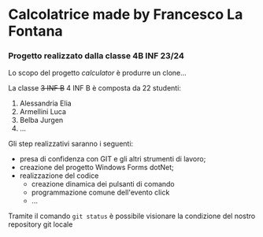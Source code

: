 # Calcolatrice made by Francesco La Fontana
### Progetto realizzato dalla classe 4B INF 23/24
Lo scopo del progetto *calculator* è produrre un clone...

La classe ~~3 INF B~~ 4 INF B è composta da 22 studenti:
1. Alessandria Elia 
1. Armellini Luca
1. Belba Jurgen
1. ...

Gli step realizzativi saranno i seguenti:
* presa di confidenza con GIT e gli altri strumenti di lavoro;
* creazione del progetto Windows Forms dotNet;
* realizzazione del codice
    - creazione dinamica dei pulsanti di comando
    - programmazione comune dell'evento click
    - ... 

Tramite il comando `git status` è possibile visionare la 
condizione del nostro repository git locale 